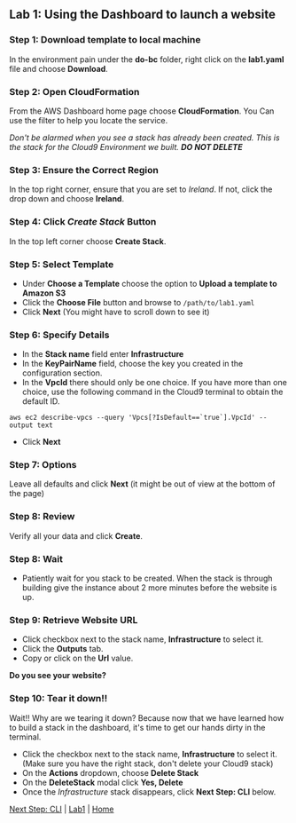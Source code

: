 ## Lab 1: Using the Dashboard to launch a website

### Step 1: Download template to local machine
In the environment pain under the **do-bc** folder, right click on the **lab1.yaml** file and choose **Download**.

### Step 2: Open CloudFormation
From the AWS Dashboard home page choose **CloudFormation**. You Can use the filter to help you locate the service.

*Don't be alarmed when you see a stack has already been created. This is the stack for the Cloud9 Environment we built. **DO NOT DELETE***

### Step 3:  Ensure the Correct Region
In the top right corner, ensure that you are set to *Ireland*. If not, click the drop down and choose **Ireland**.

### Step 4: Click *Create Stack* Button
In the top left corner choose **Create Stack**.

### Step 5: Select Template
- Under **Choose a Template** choose the option to **Upload a template to Amazon S3**
- Click the **Choose File** button and browse to `/path/to/lab1.yaml`
- Click **Next** (You might have to scroll down to see it)

### Step 6: Specify Details
- In the **Stack name** field enter **Infrastructure**
- In the **KeyPairName** field, choose the key you created in the configuration section.
- In the **VpcId** there should only be one choice. If you have more than one choice, use the following command in the Cloud9 terminal to obtain the default ID.
```
aws ec2 describe-vpcs --query 'Vpcs[?IsDefault==`true`].VpcId' --output text
```
- Click **Next**

### Step 7: Options
Leave all defaults and click **Next** (it might be out of view at the bottom of the page)

### Step 8: Review
Verify all your data and click **Create**.

### Step 8: Wait
- Patiently wait for you stack to be created. When the stack is through building give the instance about 2 more minutes before the website is up.

### Step 9: Retrieve Website URL
- Click checkbox next to the stack name, **Infrastructure** to select it.
- Click the **Outputs** tab.
- Copy or click on the **Url** value.

**Do you see your website?**

### Step 10: Tear it down!!
Wait!! Why are we tearing it down? Because now that we have learned how to build a stack in the dashboard, it's time to get our hands dirty in the terminal.
- Click the checkbox next to the stack name, **Infrastructure** to select it. (Make sure you have the right stack, don't delete your Cloud9 stack)
- On the **Actions** dropdown, choose **Delete Stack**
- On the **DeleteStack** modal click **Yes, Delete**
- Once the *Infrastructure* stack disappears, click **Next Step: CLI** below.

[Next Step: CLI](cli.md) | [Lab1](README.md) | [Home](../../README.md)